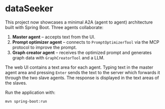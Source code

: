 # dataSeeker

This project now showcases a minimal A2A (agent to agent) architecture built with Spring Boot.
Three agents collaborate:

1. **Master agent** – accepts text from the UI.
2. **Prompt optimizer agent** – connects to `PromptOptimizerTool` via the MCP protocol to improve the prompt.
3. **Graph creator agent** – receives the optimized prompt and generates graph data with `GraphCreatorTool` and a LLM.

The web UI contains a text area for each agent. Typing text in the master agent area and pressing `Enter` sends the text to the server which forwards it through the two slave agents. The response is displayed in the text areas of the slaves.

Run the application with:

```bash
mvn spring-boot:run
```
